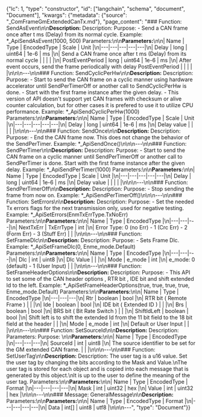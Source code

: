 {"lc": 1, "type": "constructor", "id": ["langchain", "schema", "document", "Document"], "kwargs": {"metadata": {"source": "_ComFrameGmExtendedCanTx.md"}, "page_content": "### Function: SendAsEvent\n\n**Description:** Description: Purpose: - Send a CAN frame once after t ms (Delay) from its normal cycle. Example: *_ApiSendAsEvent(1000, 500) Parameters:\n\n**Parameters:**\n\n| Name | Type | EncodedType | Scale | Unit |\n|---|---|---|---|---|\n| Delay | long | uint64 | 1e-6 | ms |\n| Send a CAN frame once after t ms (Delay) from its normal cycle |  |  |  |  |\n| PostEventPeriod | long | uint64 | 1e-6 | ms |\n| After event occurs, send the frame periodically with delay PostEventPeriod |  |  |  |  |\n\n\n---\n\n### Function: SendCyclicPerHw\n\n**Description:** Description: Purpose: - Start to send the CAN frame on a cyclic manner using hardware accelerator until SendPerTimerOff or another call to SendCyclicPerHw is done. - Start with the first frame instance after the given delay. - This version of API doesn't support yet CAN frames with checksum or alive counter calculation, but for other cases it is prefered to use it to utilize CPU performance. Example: *_ApiSendCyclicPerHw(1000) Parameters:\n\n**Parameters:**\n\n| Name | Type | EncodedType | Scale | Unit |\n|---|---|---|---|---|\n| Delay | long | uint64 | 1e-6 | ms |\n| Delay value |  |  |  |  |\n\n\n---\n\n### Function: SendOnce\n\n**Description:** Description: Purpose: - End the CAN frame now. This does not change the behavior of the SendPerTimer. Example: *_ApiSendOnce()\n\n\n---\n\n### Function: SendPerTimer\n\n**Description:** Description: Purpose: - Start to send the CAN frame on a cyclic manner until SendPerTimerOff or another call to SendPerTimer is done. Start with the first frame instance after the given delay. Example: *_ApiSendPerTimer(1000) Parameters:\n\n**Parameters:**\n\n| Name | Type | EncodedType | Scale | Unit |\n|---|---|---|---|---|\n| Delay | long | uint64 | 1e-6 | ms |\n| Delay value |  |  |  |  |\n\n\n---\n\n### Function: SendPerTimerOff\n\n**Description:** Description: Purpose: - Stop sending the frame from now on. Example: *_ApiSendPerTimerOff()\n\n\n---\n\n### Function: SetErrors\n\n**Description:** Description: Purpose: - Set the needed Tx errors flags for the next transmission only, used for negative testing. Example: *_ApiSetErrors(EnmTxErrType.TxNoErr) Parameters:\n\n**Parameters:**\n\n| Name | Type | EncodedType |\n|---|---|---|\n| NextTxErr | TxErrType | int |\n| Error Type: 0 (no Err) - 1 (Crc Err) - 2 (Form Err) - 3 (Stuff Err) |  |  |\n\n\n---\n\n### Function: SetFrameDlc\n\n**Description:** Description: Purpose: - Sets Frame Dlc. Example: *_ApiSetFrameDlc(0, Enme_mode.Default) Parameters:\n\n**Parameters:**\n\n| Name | Type | EncodedType |\n|---|---|---|\n| Dlc | int | uint8 |\n| Dlc Value |  |  |\n| Mode | e_mode | int |\n| e_mode: 0 (default) - 1 (User Input) |  |  |\n\n\n---\n\n### Function: SetFrameHeaderOptions\n\n**Description:** Description: Purpose: - This API to set some of the CAN header options , RTR bit , IDE bit and shift extended Id to the left. Example: *_ApiSetFrameHeaderOptions(true, true, true, true, Enme_mode.Default) Parameters:\n\n**Parameters:**\n\n| Name | Type | EncodedType |\n|---|---|---|\n| Rtr | boolean | bool |\n| RTR bit ( Remote Frame ) |  |  |\n| Ide | boolean | bool |\n| IDE bit ( Extended ID ) |  |  |\n| Brs | boolean | bool |\n| BRS bit ( Bit Rate Switch ) |  |  |\n| ShiftIdLeft | boolean | bool |\n| Shift left is to shift the extended Id from the 11 bit field to the 18 bit field at the header |  |  |\n| Mode | e_mode | int |\n| Default or User Input |  |  |\n\n\n---\n\n### Function: SetSourceId\n\n**Description:** Description: Parameters: Purpose: \n\n**Parameters:**\n\n| Name | Type | EncodedType |\n|---|---|---|\n| SourceId | int | uint8 |\n| The source identifier to be set for the GM extended CAN frame. |  |  |\n\n\n---\n\n### Function: SetUserTag\n\n**Description:** Description: The user tag is a u16 value. Set the user tag by changing the bits according to the Mask and Value.\nThe user tag is stored for each object and is copied into each message that is generated by this object.\nIt is up to the user to define the meaning of the user tag. Parameters:\n\n**Parameters:**\n\n| Name | Type | EncodedType | Format |\n|---|---|---|---|\n| Mask | int | uint32 | hex |\n| Value | int | uint32 | hex |\n\n\n---\n\n### Message: GeneralMessage\n\n**Description:** Parameters:\n\n**Parameters:**\n\n| Name | Type | EncodedType | Format |\n|---|---|---|---|\n| Data | int[] | uint8 | utf8 |\n\n\n---", "type": "Document"}}